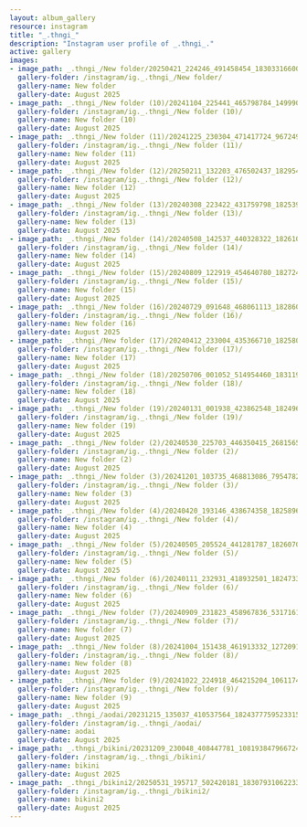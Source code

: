 ```yaml
---
layout: album_gallery
resource: instagram
title: "_.thngi_"
description: "Instagram user profile of _.thngi_."
active: gallery
images:
- image_path: _.thngi_/New folder/20250421_224246_491458454_18303316600233157_7451361293486909742_n.jpg
  gallery-folder: /instagram/ig._.thngi_/New folder/
  gallery-name: New folder
  gallery-date: August 2025
- image_path: _.thngi_/New folder (10)/20241104_225441_465798784_1499909254027382_9193452909904676490_n.jpg
  gallery-folder: /instagram/ig._.thngi_/New folder (10)/
  gallery-name: New folder (10)
  gallery-date: August 2025
- image_path: _.thngi_/New folder (11)/20241225_230304_471417724_967249992124915_446601697730512243_n.jpg
  gallery-folder: /instagram/ig._.thngi_/New folder (11)/
  gallery-name: New folder (11)
  gallery-date: August 2025
- image_path: _.thngi_/New folder (12)/20250211_132203_476502437_18295460383233157_4978590047307318420_n.jpg
  gallery-folder: /instagram/ig._.thngi_/New folder (12)/
  gallery-name: New folder (12)
  gallery-date: August 2025
- image_path: _.thngi_/New folder (13)/20240308_223422_431759798_18253998283233157_910282513000285094_n.jpg
  gallery-folder: /instagram/ig._.thngi_/New folder (13)/
  gallery-name: New folder (13)
  gallery-date: August 2025
- image_path: _.thngi_/New folder (14)/20240508_142537_440328322_18261011086233157_6946048731001637151_n.jpg
  gallery-folder: /instagram/ig._.thngi_/New folder (14)/
  gallery-name: New folder (14)
  gallery-date: August 2025
- image_path: _.thngi_/New folder (15)/20240809_122919_454640780_18272419801233157_8558733233624206244_n.jpg
  gallery-folder: /instagram/ig._.thngi_/New folder (15)/
  gallery-name: New folder (15)
  gallery-date: August 2025
- image_path: _.thngi_/New folder (16)/20240729_091648_468061113_18286010515233157_1018628282110705678_n.jpg
  gallery-folder: /instagram/ig._.thngi_/New folder (16)/
  gallery-name: New folder (16)
  gallery-date: August 2025
- image_path: _.thngi_/New folder (17)/20240412_233004_435366710_18258071254233157_6674772041382806745_n.jpg
  gallery-folder: /instagram/ig._.thngi_/New folder (17)/
  gallery-name: New folder (17)
  gallery-date: August 2025
- image_path: _.thngi_/New folder (18)/20250706_001052_514954460_18311962051233157_5296631046346408836_n.jpg
  gallery-folder: /instagram/ig._.thngi_/New folder (18)/
  gallery-name: New folder (18)
  gallery-date: August 2025
- image_path: _.thngi_/New folder (19)/20240131_001938_423862548_18249670942233157_6583938180475128560_n.jpg
  gallery-folder: /instagram/ig._.thngi_/New folder (19)/
  gallery-name: New folder (19)
  gallery-date: August 2025
- image_path: _.thngi_/New folder (2)/20240530_225703_446350415_2681565861993536_7844342305304036573_n.jpg
  gallery-folder: /instagram/ig._.thngi_/New folder (2)/
  gallery-name: New folder (2)
  gallery-date: August 2025
- image_path: _.thngi_/New folder (3)/20241201_103735_468813086_795478252703680_3304394412816558925_n.jpg
  gallery-folder: /instagram/ig._.thngi_/New folder (3)/
  gallery-name: New folder (3)
  gallery-date: August 2025
- image_path: _.thngi_/New folder (4)/20240420_193146_438674358_18258968797233157_7951052426845307951_n.jpg
  gallery-folder: /instagram/ig._.thngi_/New folder (4)/
  gallery-name: New folder (4)
  gallery-date: August 2025
- image_path: _.thngi_/New folder (5)/20240505_205524_441281787_18260702290233157_8488547896201397916_n.jpg
  gallery-folder: /instagram/ig._.thngi_/New folder (5)/
  gallery-name: New folder (5)
  gallery-date: August 2025
- image_path: _.thngi_/New folder (6)/20240111_232931_418932501_18247338694233157_7705972032858088195_n.jpg
  gallery-folder: /instagram/ig._.thngi_/New folder (6)/
  gallery-name: New folder (6)
  gallery-date: August 2025
- image_path: _.thngi_/New folder (7)/20240909_231823_458967836_531716132690483_3286848592825669020_n.jpg
  gallery-folder: /instagram/ig._.thngi_/New folder (7)/
  gallery-name: New folder (7)
  gallery-date: August 2025
- image_path: _.thngi_/New folder (8)/20241004_151438_461913332_1272091590634842_4556228319410641971_n.jpg
  gallery-folder: /instagram/ig._.thngi_/New folder (8)/
  gallery-name: New folder (8)
  gallery-date: August 2025
- image_path: _.thngi_/New folder (9)/20241022_224918_464215204_1061174898651337_8177328743139918353_n.jpg
  gallery-folder: /instagram/ig._.thngi_/New folder (9)/
  gallery-name: New folder (9)
  gallery-date: August 2025
- image_path: _.thngi_/aodai/20231215_135037_410537564_18243777595233157_5296820748809734934_n.jpg
  gallery-folder: /instagram/ig._.thngi_/aodai/
  gallery-name: aodai
  gallery-date: August 2025
- image_path: _.thngi_/bikini/20231209_230048_408447781_1081938479667247_3564311520231359694_n.jpg
  gallery-folder: /instagram/ig._.thngi_/bikini/
  gallery-name: bikini
  gallery-date: August 2025
- image_path: _.thngi_/bikini2/20250531_195717_502420181_18307931062233157_2845126252293933232_n.jpg
  gallery-folder: /instagram/ig._.thngi_/bikini2/
  gallery-name: bikini2
  gallery-date: August 2025
---
```


